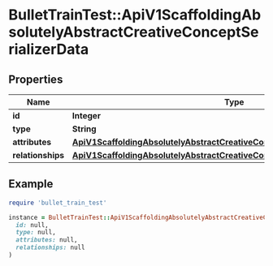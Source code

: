 # BulletTrainTest::ApiV1ScaffoldingAbsolutelyAbstractCreativeConceptSerializerData

## Properties

| Name | Type | Description | Notes |
| ---- | ---- | ----------- | ----- |
| **id** | **Integer** |  | [optional] |
| **type** | **String** |  | [optional] |
| **attributes** | [**ApiV1ScaffoldingAbsolutelyAbstractCreativeConceptSerializerDataAttributes**](ApiV1ScaffoldingAbsolutelyAbstractCreativeConceptSerializerDataAttributes.md) |  | [optional] |
| **relationships** | [**ApiV1ScaffoldingAbsolutelyAbstractCreativeConceptSerializerDataRelationships**](ApiV1ScaffoldingAbsolutelyAbstractCreativeConceptSerializerDataRelationships.md) |  | [optional] |

## Example

```ruby
require 'bullet_train_test'

instance = BulletTrainTest::ApiV1ScaffoldingAbsolutelyAbstractCreativeConceptSerializerData.new(
  id: null,
  type: null,
  attributes: null,
  relationships: null
)
```

